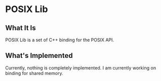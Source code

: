 # POSIX Lib #

## What It Is ##

POSIX Lib is a set of C++ binding for the POSIX API.

## What's Implemented ##

Currently, nothing is completely implemented.  I am currently working
on binding for shared memory.
